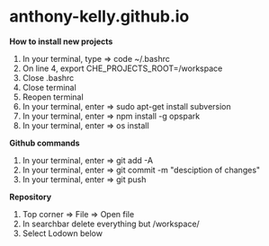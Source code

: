# anthony-kelly.github.io

**How to install new projects**
1. In your terminal, type => code ~/.bashrc
2. On line 4, export CHE_PROJECTS_ROOT=/workspace
3. Close .bashrc
4. Close terminal
5. Reopen terminal
6. In your terminal, enter => sudo apt-get install subversion
7. In your terminal, enter => npm install -g opspark
8. In your terminal, enter => os install

**Github commands**
1. In your terminal, enter => git add -A
2. In your terminal, enter => git commit -m "desciption of changes"
3. In your terminal, enter => git push




**Repository**
1. Top corner => File => Open file
2. In searchbar delete everything but /workspace/
3. Select Lodown below




